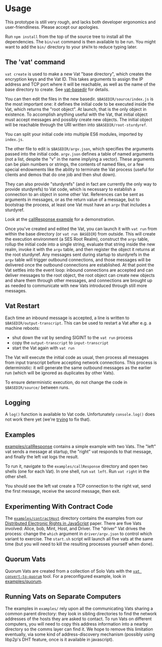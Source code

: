 # Usage

This prototype is still very rough, and lacks both developer ergonomics and
user-friendliness. Please accept our apologies.

Run `npm install` from the top of the source tree to install all the
dependencies. The `bin/vat` command is then available to be run. You might
want to add the `bin/` directory to your `$PATH` to reduce typing later.

## The 'vat' command

`vat create` is used to make a new Vat "base directory", which creates the
encryption keys and the Vat ID. This takes arguments to assign the IP address
and TCP port where it will be reachable, as well as the name of the base
directory to create. See [vat-basedir](vat-basedir.md) for details.

You can then edit the files in the new basedir. `$BASEDIR/source/index.js` is
the most important one: it defines the initial code to be executed inside the
Vat, which returns the "root object". At launch, that is the only object in
existence. To accomplish anything useful with the Vat, that initial object
must accept messages and possibly create new objects. The initial object will
be reachable through the URI written into `$BASEDIR/root-sturdyref`.

You can split your initial code into multiple ES6 modules, imported by
`index.js`.

The other file to edit is `$BASEDIR/argv.json`, which specifies the arguments
passed into the initial code. `argv.json` defines a table of named arguments
(not a list, despite the "v" in the name implying a vector). These arguments
can be plain numbers or strings, the contents of named files, or a few
special endowments like the ability to terminate the Vat process (useful for
clients and demos that do one job and then shut down).

They can also provide "sturdyrefs" (and in fact are currently the only way to
provide sturdyrefs) to Vat code, which is necessary to establish a connection
to an object in some other Vat. References can be sent as arguments in
messages, or as the return value of a message, but to bootstrap the process,
at least one Vat must have an `argv` that includes a sturdyref.

Look at the [callResponse example](../examples/callResponse) for a
demonstration.

Once you've created and edited the Vat, you can launch it with `vat run` from
within the base directory (or `vat run BASEDIR`) from outside. This will
create the execution environment (a SES Root Realm), construct the `argv`
table, rollup the initial code into a single string, evaluate that string
inside the new realm, invoke it with the `argv` table, and then register the
object it returns at the root sturdyref. Any messages sent during startup to
sturdyrefs in the `argv` table will trigger outbound connections, and those
messages will be delivered once the outbound connections are established. At
that point the Vat settles into the event loop: inbound connections are
accepted and can deliver messages to the root object, the root object can
create new objects and share them through other messages, and connections are
brought up as needed to communicate with new Vats introduced through still
more messages.

## Vat Restart

Each time an inbound message is accepted, a line is written to
`$BASEDIR/output-transcript`. This can be used to restart a Vat after e.g. a
machine reboots:

* shut down the vat by sending SIGINT to the `vat run` process
* copy the `output-transcript` to `input-transcript`
* start the Vat again with `vat run`

The Vat will execute the initial code as usual, then process all messages
from input transcript before accepting network connections. This process is
deterministic: it will generate the same outbound messages as the earlier run
(which will be ignored as duplicates by other Vats).

To ensure deterministic execution, do not change the code in
`$BASEDIR/source/` between runs.

## Logging

A `log()` function is available to Vat code. Unfortunately `console.log()`
does not work there yet (we're
[trying](https://github.com/Agoric/PlaygroundVat/issues/5) to fix that).

## Examples

[examples/callResponse](../examples/callResponse) contains a simple example
with two Vats. The "left" vat sends a message at startup, the "right" vat
responds to that message, and finally the left vat logs the result.

To run it, navigate to the `examples/callResponse` directory and open two
shells (one for each Vat). In one shell, run `vat left`. Run `vat right` in
the other shell.

You should see the left vat create a TCP connection to the right vat, send
the first message, receive the second message, then exit.

## Experimenting With Contract Code

The [`examples/contractHost`](../examples/contractHost) directory contains
the examples from our [Distributed Electronic Rights in
JavaScript](https://ai.google/research/pubs/pub40673) paper. There are five
Vats involved: Alice, bob, Mint, Host, and Driver. The "driver" Vat drives
the process: change the `which` argument in `driver/argv.json` to control
which variant to exercise. The `start.sh` script will launch all five vats at
the same time (but you will need to kill the resulting processes yourself
when done).

## Quorum Vats

Quorum Vats are created from a collection of Solo Vats with the [`vat
convert-to-quorum`](vat-basedir.md#quorum-vats) tool. For a preconfigured
example, look in [examples/quorum](../examples/quorum).

## Running Vats on Separate Computers

The examples in `examples/` rely upon all the communicating Vats sharing a
common parent directory: they look in sibling directories to find the network
addresses of the hosts they are asked to contact. To run Vats on different
computers, you will need to copy this address information into a nearby
directory so the comms layer can find it. We hope to remove this limitation
eventually, via some kind of address-discovery mechanism (possibly using
libp2p's DHT feature, once is it available in javascript).
